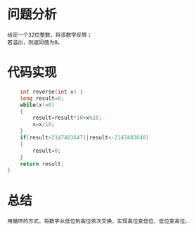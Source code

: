 # 问题分析 #
    给定一个32位整数，将该数字反转；
	若溢出，则返回值为0。
# 代码实现 #
```c
    int reverse(int x) {
    long result=0;
    while(x!=0)
    {
        result=result*10+x%10;
        x=x/10;
    }
    if(result>2147483647||result<-2147483648)
    {
        result=0;
    }
    return result;
}
```
# 总结 #
    用循环的方式，将数字从低位到高位依次交换，实现高位变低位、低位变高位。